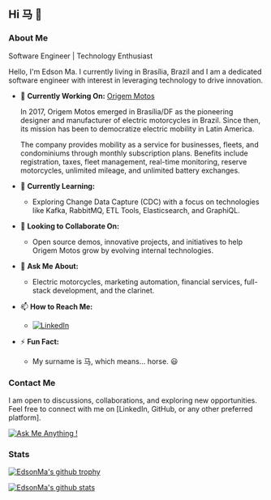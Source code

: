 ## Hi 马 👋

### About Me

Software Engineer | Technology Enthusiast

Hello, I'm Edson Ma. I currently living in Brasília, Brazil and I am a dedicated software engineer with interest in leveraging technology to drive innovation.


- 🔭 **Currently Working On:** [Origem Motos](https://www.instagram.com/origemmotos/)

  In 2017, Origem Motos emerged in Brasília/DF as the pioneering designer and manufacturer of electric motorcycles in Brazil. Since then, its mission has been to democratize electric mobility in Latin America.

  The company provides mobility as a service for businesses, fleets, and condominiums through monthly subscription plans. Benefits include registration, taxes, fleet management, real-time monitoring, reserve motorcycles, unlimited mileage, and unlimited battery exchanges.

- 🌱 **Currently Learning:**
  - Exploring Change Data Capture (CDC) with a focus on technologies like Kafka, RabbitMQ, ETL Tools, Elasticsearch, and GraphiQL.

- 👯 **Looking to Collaborate On:**
  - Open source demos, innovative projects, and initiatives to help Origem Motos grow by evolving internal technologies.

- 💬 **Ask Me About:**
  - Electric motorcycles, marketing automation, financial services, full-stack development, and the clarinet.

- 📫 **How to Reach Me:**
  - [![LinkedIn](https://img.shields.io/badge/LinkedIn-0A66C2?style=for-the-badge&logo=LinkedIn&logoColor=white)]([your_linkedin_profile](https://www.linkedin.com/in/edsonma/))
  
- ⚡ **Fun Fact:**
  -   My surname is 马, which means... horse. 😃

### Contact Me

I am open to discussions, collaborations, and exploring new opportunities. Feel free to connect with me on [LinkedIn, GitHub, or any other preferred platform].

[![Ask Me Anything !](https://img.shields.io/badge/Ask%20me-anything-1abc9c.svg)](https://GitHub.com/edsonma)


### Stats 
[![EdsonMa's github trophy](https://github-profile-trophy.vercel.app/?username=edsonma&row=1)](https://github.com/ryo-ma/github-profile-trophy)

[![EdsonMa's github stats](https://github-readme-stats.vercel.app/api?username=edsonma&theme=blue-green)](https://github.com/edsonma/github-readme-stats)
